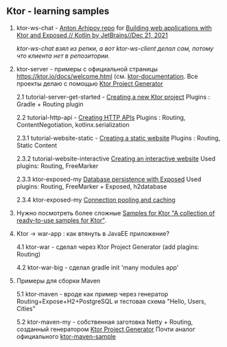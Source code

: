 ## Ktor - learning samples

1. ktor-ws-chat - [Anton Arhipov repo](https://github.com/antonarhipov/ktor-ws-chat.git) for [Building web applications with Ktor and Exposed // Kotlin by JetBrains//Dec 21, 2021](https://www.youtube.com/watch?v=QE_zk3V0j88)
   
   _ktor-ws-chat взял из репки, а вот ktor-ws-client делал сам, потому что клиента нет в репозитории._

2. ktor-server - примеры с официальной страницы https://ktor.io/docs/welcome.html (см. [ktor-documentation](https://github.com/ktorio/ktor-documentation/tree/2.3.0/codeSnippets/snippets/). Все проекты делаю с помощью [Ktor Project Generator](https://start.ktor.io/)

    2.1 tutorial-server-get-started - [Creating a new Ktor project](https://ktor.io/docs/intellij-idea.html) Plugins : Gradle + Routing plugin

    2.2 tutorial-http-api - [Creating HTTP APIs](https://ktor.io/docs/creating-http-apis.html) Plugins : Routing, ContentNegotiation, kotlinx.serialization
   
    2.3.1 tutorial-website-static - [Creating a static website](https://ktor.io/docs/creating-static-website.html) Plugins : Routing, Static Content
    
    2.3.2 tutorial-website-interactive  [Creating an interactive website](https://ktor.io/docs/creating-interactive-website.html) Used plugins: Routing, FreeMarker	

    2.3.3 ktor-exposed-my  [Database persistence with Exposed](https://ktor.io/docs/interactive-website-add-persistence.html) Used plugins: Routing, FreeMarker + Exposed, h2database	

    2.3.4 ktor-exposed-my  [Connection pooling and caching](https://ktor.io/docs/connection-pooling-caching.html)


3. Нужно посмотреть более сложные [Samples for Ktor "A collection of ready-to-use samples for Ktor"](https://github.com/ktorio/ktor-samples).

4. Ktor -> war-app : как втянуть в JavaEE приложение?
 
    4.1 ktor-war - сделал через Ktor Project Generator (add plagins: Routing) 

    4.2 ktor-war-big - сделал gradle init 'many modules app'

5. Примеры для сборки Maven 

    5.1 ktor-maven - вроде как пример через генератор Routing+Expose+H2+PostgreSQL и тестовая схема "Hello, Users, Cities"

    5.2 ktor-maven-my - собственная заготовка Netty + Routing, созданный генератором [Ktor Project Generator](https://start.ktor.io/)
        Почти аналог официального [ktor-maven-sample](https://github.com/ktorio/ktor-maven-sample) 



	          




